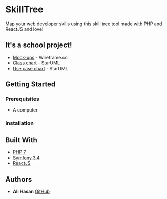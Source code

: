 # SkillTree

Map your web developer skills using this skill tree tool made with PHP and ReactJS and love!

## It's a school project!

* [Mock-ups]() - Wireframe.cc
* [Class chart]("https://drive.google.com/file/d/11JUcFDNsoALUlcNF_0HzEX0l5nmbnOI_/view?usp=sharing") - StarUML
* [Use case chart]() - StarUML

## Getting Started



### Prerequisites

* A computer


### Installation



## Built With

* [PHP 7]('http://php.net/manual/fr/index.php')
* [Symfony 3.4]('https://symfony.com/doc/3.4/setup.html')
* [ReactJS]('https://reactjs.org/docs/hello-world.html')

## Authors

* **Ali Hasan** [GitHub](https://github.com/aliisright)
